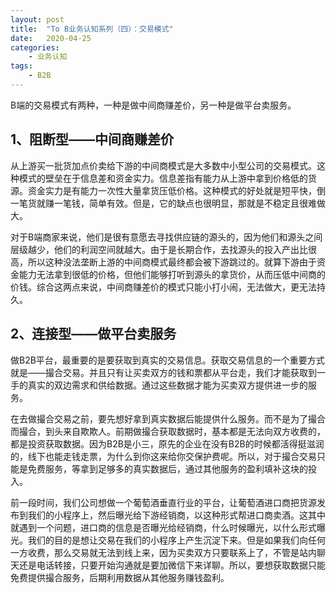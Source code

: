 ```yaml
---
layout: post
title:  "To B业务认知系列（四）：交易模式"
date:   2020-04-25
categories:
    - 业务认知
tags:
    - B2B
---
```


B端的交易模式有两种，一种是做中间商赚差价，另一种是做平台卖服务。  
  
## 1、阻断型——中间商赚差价
  
从上游买一批货加点价卖给下游的中间商模式是大多数中小型公司的交易模式。这种模式的壁垒在于信息差和资金实力。信息差指有能力从上游中拿到价格低的货源。资金实力是有能力一次性大量拿货压低价格。这种模式的好处就是短平快，倒一笔货就赚一笔钱，简单有效。但是，它的缺点也很明显，那就是不稳定且很难做大。  

对于B端商家来说，他们是很有意愿去寻找供应链的源头的，因为他们和源头之间层级越少，他们的利润空间就越大。由于是长期合作，去找源头的投入产出比很高，所以这种没法垄断上游的中间商模式最终都会被下游跳过的。就算下游由于资金能力无法拿到很低的价格，但他们能够打听到源头的拿货价，从而压低中间商的价钱。综合这两点来说，中间商赚差价的模式只能小打小闹，无法做大，更无法持久。  

## 2、连接型——做平台卖服务  
  
做B2B平台，最重要的是要获取到真实的交易信息。获取交易信息的一个重要方式就是——撮合交易。并且只有让买卖双方的钱和票都从平台走，我们才能获取到一手的真实的双边需求和供给数据。通过这些数据才能为买卖双方提供进一步的服务。  
  
在去做撮合交易之前，要先想好拿到真实数据后能提供什么服务。而不是为了撮合而撮合，到头来自欺欺人。前期做撮合获取数据时，基本都是无法向双方收费的，都是投资获取数据。因为B2B是小三，原先的企业在没有B2B的时候都活得挺滋润的，线下也能走钱走票，为什么到你这来给你交保护费呢。所以，对于撮合交易只能是免费服务，等拿到足够多的真实数据后，通过其他服务的盈利填补这块的投入。

前一段时间，我们公司想做一个葡萄酒垂直行业的平台，让葡萄酒进口商把货源发布到我们的小程序上，然后曝光给下游经销商，以这种形式帮进口商卖酒。这其中就遇到一个问题，进口商的信息是否曝光给经销商，什么时候曝光，以什么形式曝光。我们的目的是想让交易在我们的小程序上产生沉淀下来。但是如果我们向任何一方收费，那么交易就无法到线上来，因为买卖双方只要联系上了，不管是站内聊天还是电话转接，只要开始沟通就是要加微信下来详聊。所以，要想获取数据只能免费提供撮合服务，后期利用数据从其他服务赚钱盈利。
  

